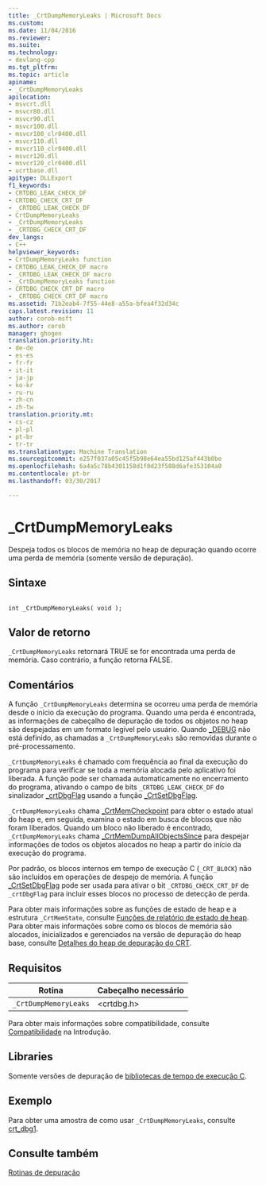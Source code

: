 ```yaml
---
title: _CrtDumpMemoryLeaks | Microsoft Docs
ms.custom: 
ms.date: 11/04/2016
ms.reviewer: 
ms.suite: 
ms.technology:
- devlang-cpp
ms.tgt_pltfrm: 
ms.topic: article
apiname:
- _CrtDumpMemoryLeaks
apilocation:
- msvcrt.dll
- msvcr80.dll
- msvcr90.dll
- msvcr100.dll
- msvcr100_clr0400.dll
- msvcr110.dll
- msvcr110_clr0400.dll
- msvcr120.dll
- msvcr120_clr0400.dll
- ucrtbase.dll
apitype: DLLExport
f1_keywords:
- CRTDBG_LEAK_CHECK_DF
- CRTDBG_CHECK_CRT_DF
- _CRTDBG_LEAK_CHECK_DF
- CrtDumpMemoryLeaks
- _CrtDumpMemoryLeaks
- _CRTDBG_CHECK_CRT_DF
dev_langs:
- C++
helpviewer_keywords:
- CrtDumpMemoryLeaks function
- CRTDBG_LEAK_CHECK_DF macro
- _CRTDBG_LEAK_CHECK_DF macro
- _CrtDumpMemoryLeaks function
- CRTDBG_CHECK_CRT_DF macro
- _CRTDBG_CHECK_CRT_DF macro
ms.assetid: 71b2eab4-7f55-44e8-a55a-bfea4f32d34c
caps.latest.revision: 11
author: corob-msft
ms.author: corob
manager: ghogen
translation.priority.ht:
- de-de
- es-es
- fr-fr
- it-it
- ja-jp
- ko-kr
- ru-ru
- zh-cn
- zh-tw
translation.priority.mt:
- cs-cz
- pl-pl
- pt-br
- tr-tr
ms.translationtype: Machine Translation
ms.sourcegitcommit: e257f037a05c45f5b98e64ea55bd125af443b0be
ms.openlocfilehash: 6a4a5c78b4301158d1f0d23f588d6afe353104a0
ms.contentlocale: pt-br
ms.lasthandoff: 03/30/2017

---
```

# <a name="crtdumpmemoryleaks"></a>_CrtDumpMemoryLeaks
Despeja todos os blocos de memória no heap de depuração quando ocorre uma perda de memória (somente versão de depuração).  
  
## <a name="syntax"></a>Sintaxe  
  
```  
  
int _CrtDumpMemoryLeaks( void );  
```  
  
## <a name="return-value"></a>Valor de retorno  
 `_CrtDumpMemoryLeaks` retornará TRUE se for encontrada uma perda de memória. Caso contrário, a função retorna FALSE.  
  
## <a name="remarks"></a>Comentários  
 A função `_CrtDumpMemoryLeaks` determina se ocorreu uma perda de memória desde o início da execução do programa. Quando uma perda é encontrada, as informações de cabeçalho de depuração de todos os objetos no heap são despejadas em um formato legível pelo usuário. Quando [_DEBUG](../../c-runtime-library/debug.md) não está definido, as chamadas a `_CrtDumpMemoryLeaks` são removidas durante o pré-processamento.  
  
 `_CrtDumpMemoryLeaks` é chamado com frequência ao final da execução do programa para verificar se toda a memória alocada pelo aplicativo foi liberada. A função pode ser chamada automaticamente no encerramento do programa, ativando o campo de bits `_CRTDBG_LEAK_CHECK_DF` do sinalizador [_crtDbgFlag](../../c-runtime-library/crtdbgflag.md) usando a função [_CrtSetDbgFlag](../../c-runtime-library/reference/crtsetdbgflag.md).  
  
 `_CrtDumpMemoryLeaks` chama [_CrtMemCheckpoint](../../c-runtime-library/reference/crtmemcheckpoint.md) para obter o estado atual do heap e, em seguida, examina o estado em busca de blocos que não foram liberados. Quando um bloco não liberado é encontrado, `_CrtDumpMemoryLeaks` chama [_CrtMemDumpAllObjectsSince](../../c-runtime-library/reference/crtmemdumpallobjectssince.md) para despejar informações de todos os objetos alocados no heap a partir do início da execução do programa.  
  
 Por padrão, os blocos internos em tempo de execução C (`_CRT_BLOCK`) não são incluídos em operações de despejo de memória. A função [_CrtSetDbgFlag](../../c-runtime-library/reference/crtsetdbgflag.md) pode ser usada para ativar o bit `_CRTDBG_CHECK_CRT_DF` de `_crtDbgFlag` para incluir esses blocos no processo de detecção de perda.  
  
 Para obter mais informações sobre as funções de estado de heap e a estrutura `_CrtMemState`, consulte [Funções de relatório de estado de heap](/visualstudio/debugger/crt-debug-heap-details). Para obter mais informações sobre como os blocos de memória são alocados, inicializados e gerenciados na versão de depuração do heap base, consulte [Detalhes do heap de depuração do CRT](/visualstudio/debugger/crt-debug-heap-details).  
  
## <a name="requirements"></a>Requisitos  
  
|Rotina|Cabeçalho necessário|  
|-------------|---------------------|  
|`_CrtDumpMemoryLeaks`|\<crtdbg.h>|  
  
 Para obter mais informações sobre compatibilidade, consulte [Compatibilidade](../../c-runtime-library/compatibility.md) na Introdução.  
  
## <a name="libraries"></a>Libraries  
 Somente versões de depuração de [bibliotecas de tempo de execução C](../../c-runtime-library/crt-library-features.md).  
  
## <a name="example"></a>Exemplo  
 Para obter uma amostra de como usar `_CrtDumpMemoryLeaks`, consulte [crt_dbg1](http://msdn.microsoft.com/en-us/17b4b20c-e849-48f5-8eb5-dca6509cbaf9).  
  
## <a name="see-also"></a>Consulte também  
 [Rotinas de depuração](../../c-runtime-library/debug-routines.md)

